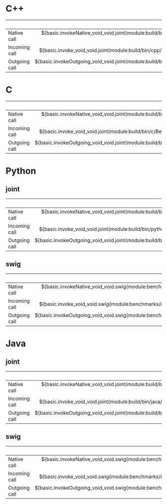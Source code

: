 # C++
|               | void(), ns | void(i32), ns | i32(), ns | void(string-3), ns | string-3(), ns | void(string-100), ns | string-100(), ns |
| ------------- | ---------: | ------------: | --------: | -----------------: | -------------: | -------------------: | ---------------: |
| Native call   | ${basic.invokeNative_void_void.joint(module:build/bin/cpp/Benchmarks/Benchmarks.jm)[main]} | ${basic.invokeNative_void_i32.joint(module:build/bin/cpp/Benchmarks/Benchmarks.jm)[main]} | ${basic.invokeNative_i32_void.joint(module:build/bin/cpp/Benchmarks/Benchmarks.jm)[main]} | ${basic.invokeNative_void_string3.joint(module:build/bin/cpp/Benchmarks/Benchmarks.jm)[main]} | ${basic.invokeNative_string3_void.joint(module:build/bin/cpp/Benchmarks/Benchmarks.jm)[main]} | ${basic.invokeNative_void_string100.joint(module:build/bin/cpp/Benchmarks/Benchmarks.jm)[main]} | ${basic.invokeNative_string100_void.joint(module:build/bin/cpp/Benchmarks/Benchmarks.jm)[main]} |
| Incoming call | ${basic.invoke_void_void.joint(module:build/bin/cpp/Benchmarks/Benchmarks.jm)[main]} | ${basic.invoke_void_i32.joint(module:build/bin/cpp/Benchmarks/Benchmarks.jm)[main]} | ${basic.invoke_i32_void.joint(module:build/bin/cpp/Benchmarks/Benchmarks.jm)[main]} | ${basic.invoke_void_string3.joint(module:build/bin/cpp/Benchmarks/Benchmarks.jm)[main]} | ${basic.invoke_string3_void.joint(module:build/bin/cpp/Benchmarks/Benchmarks.jm)[main]} | ${basic.invoke_void_string100.joint(module:build/bin/cpp/Benchmarks/Benchmarks.jm)[main]} | ${basic.invoke_string100_void.joint(module:build/bin/cpp/Benchmarks/Benchmarks.jm)[main]} |
| Outgoing call | ${basic.invokeOutgoing_void_void.joint(module:build/bin/cpp/Benchmarks/Benchmarks.jm)[main]} | ${basic.invokeOutgoing_void_i32.joint(module:build/bin/cpp/Benchmarks/Benchmarks.jm)[main]} | ${basic.invokeOutgoing_i32_void.joint(module:build/bin/cpp/Benchmarks/Benchmarks.jm)[main]} | ${basic.invokeOutgoing_void_string3.joint(module:build/bin/cpp/Benchmarks/Benchmarks.jm)[main]} | ${basic.invokeOutgoing_string3_void.joint(module:build/bin/cpp/Benchmarks/Benchmarks.jm)[main]} | ${basic.invokeOutgoing_void_string100.joint(module:build/bin/cpp/Benchmarks/Benchmarks.jm)[main]} | ${basic.invokeOutgoing_string100_void.joint(module:build/bin/cpp/Benchmarks/Benchmarks.jm)[main]} |

# C
|               | void(), ns | void(i32), ns | i32(), ns | void(string-3), ns | string-3(), ns | void(string-100), ns | string-100(), ns |
| ------------- | ---------: | ------------: | --------: | -----------------: | -------------: | -------------------: | ---------------: |
| Native call   | ${basic.invokeNative_void_void.joint(module:build/bin/c/Benchmarks/Benchmarks.jm)[main]} | ${basic.invokeNative_void_i32.joint(module:build/bin/c/Benchmarks/Benchmarks.jm)[main]} | ${basic.invokeNative_i32_void.joint(module:build/bin/c/Benchmarks/Benchmarks.jm)[main]} | ${basic.invokeNative_void_string3.joint(module:build/bin/c/Benchmarks/Benchmarks.jm)[main]} | ${basic.invokeNative_string3_void.joint(module:build/bin/c/Benchmarks/Benchmarks.jm)[main]} | ${basic.invokeNative_void_string100.joint(module:build/bin/c/Benchmarks/Benchmarks.jm)[main]} | ${basic.invokeNative_string100_void.joint(module:build/bin/c/Benchmarks/Benchmarks.jm)[main]} |
| Incoming call | ${basic.invoke_void_void.joint(module:build/bin/c/Benchmarks/Benchmarks.jm)[main]} | ${basic.invoke_void_i32.joint(module:build/bin/c/Benchmarks/Benchmarks.jm)[main]} | ${basic.invoke_i32_void.joint(module:build/bin/c/Benchmarks/Benchmarks.jm)[main]} | ${basic.invoke_void_string3.joint(module:build/bin/c/Benchmarks/Benchmarks.jm)[main]} | ${basic.invoke_string3_void.joint(module:build/bin/c/Benchmarks/Benchmarks.jm)[main]} | ${basic.invoke_void_string100.joint(module:build/bin/c/Benchmarks/Benchmarks.jm)[main]} | ${basic.invoke_string100_void.joint(module:build/bin/c/Benchmarks/Benchmarks.jm)[main]} |
| Outgoing call | ${basic.invokeOutgoing_void_void.joint(module:build/bin/c/Benchmarks/Benchmarks.jm)[main]} | ${basic.invokeOutgoing_void_i32.joint(module:build/bin/c/Benchmarks/Benchmarks.jm)[main]} | ${basic.invokeOutgoing_i32_void.joint(module:build/bin/c/Benchmarks/Benchmarks.jm)[main]} | ${basic.invokeOutgoing_void_string3.joint(module:build/bin/c/Benchmarks/Benchmarks.jm)[main]} | ${basic.invokeOutgoing_string3_void.joint(module:build/bin/c/Benchmarks/Benchmarks.jm)[main]} | ${basic.invokeOutgoing_void_string100.joint(module:build/bin/c/Benchmarks/Benchmarks.jm)[main]} | ${basic.invokeOutgoing_string100_void.joint(module:build/bin/c/Benchmarks/Benchmarks.jm)[main]} |

# Python
## joint
|               | void(), ns | void(i32), ns | i32(), ns | void(string-3), ns | string-3(), ns | void(string-100), ns | string-100(), ns |
| ------------- | ---------: | ------------: | --------: | -----------------: | -------------: | -------------------: | ---------------: |
| Native call   | ${basic.invokeNative_void_void.joint(module:build/bin/python/Benchmarks/Benchmarks.jm)[main]} | ${basic.invokeNative_void_i32.joint(module:build/bin/python/Benchmarks/Benchmarks.jm)[main]} | ${basic.invokeNative_i32_void.joint(module:build/bin/python/Benchmarks/Benchmarks.jm)[main]} | ${basic.invokeNative_void_string3.joint(module:build/bin/python/Benchmarks/Benchmarks.jm)[main]} | ${basic.invokeNative_string3_void.joint(module:build/bin/python/Benchmarks/Benchmarks.jm)[main]} | ${basic.invokeNative_void_string100.joint(module:build/bin/python/Benchmarks/Benchmarks.jm)[main]} | ${basic.invokeNative_string100_void.joint(module:build/bin/python/Benchmarks/Benchmarks.jm)[main]} |
| Incoming call | ${basic.invoke_void_void.joint(module:build/bin/python/Benchmarks/Benchmarks.jm)[main]} | ${basic.invoke_void_i32.joint(module:build/bin/python/Benchmarks/Benchmarks.jm)[main]} | ${basic.invoke_i32_void.joint(module:build/bin/python/Benchmarks/Benchmarks.jm)[main]} | ${basic.invoke_void_string3.joint(module:build/bin/python/Benchmarks/Benchmarks.jm)[main]} | ${basic.invoke_string3_void.joint(module:build/bin/python/Benchmarks/Benchmarks.jm)[main]} | ${basic.invoke_void_string100.joint(module:build/bin/python/Benchmarks/Benchmarks.jm)[main]} | ${basic.invoke_string100_void.joint(module:build/bin/python/Benchmarks/Benchmarks.jm)[main]} |
| Outgoing call | ${basic.invokeOutgoing_void_void.joint(module:build/bin/python/Benchmarks/Benchmarks.jm)[main]} | ${basic.invokeOutgoing_void_i32.joint(module:build/bin/python/Benchmarks/Benchmarks.jm)[main]} | ${basic.invokeOutgoing_i32_void.joint(module:build/bin/python/Benchmarks/Benchmarks.jm)[main]} | ${basic.invokeOutgoing_void_string3.joint(module:build/bin/python/Benchmarks/Benchmarks.jm)[main]} | ${basic.invokeOutgoing_string3_void.joint(module:build/bin/python/Benchmarks/Benchmarks.jm)[main]} | ${basic.invokeOutgoing_void_string100.joint(module:build/bin/python/Benchmarks/Benchmarks.jm)[main]} | ${basic.invokeOutgoing_string100_void.joint(module:build/bin/python/Benchmarks/Benchmarks.jm)[main]} |

## swig
|               | void(), ns | void(i32), ns | i32(), ns | void(string-3), ns | string-3(), ns | void(string-100), ns | string-100(), ns |
| ------------- | ---------: | ------------: | --------: | -----------------: | -------------: | -------------------: | ---------------: |
| Native call   | ${basic.invokeNative_void_void.swig(module:benchmarks/implementations/swig/python.manifest)[main]} | ${basic.invokeNative_void_i32.swig(module:benchmarks/implementations/swig/python.manifest)[main]} | ${basic.invokeNative_i32_void.swig(module:benchmarks/implementations/swig/python.manifest)[main]} | ${basic.invokeNative_void_string3.swig(module:benchmarks/implementations/swig/python.manifest)[main]} | ${basic.invokeNative_string3_void.swig(module:benchmarks/implementations/swig/python.manifest)[main]} | ${basic.invokeNative_void_string100.swig(module:benchmarks/implementations/swig/python.manifest)[main]} | ${basic.invokeNative_string100_void.swig(module:benchmarks/implementations/swig/python.manifest)[main]} |
| Incoming call | ${basic.invoke_void_void.swig(module:benchmarks/implementations/swig/python.manifest)[main]} | ${basic.invoke_void_i32.swig(module:benchmarks/implementations/swig/python.manifest)[main]} | ${basic.invoke_i32_void.swig(module:benchmarks/implementations/swig/python.manifest)[main]} | ${basic.invoke_void_string3.swig(module:benchmarks/implementations/swig/python.manifest)[main]} | ${basic.invoke_string3_void.swig(module:benchmarks/implementations/swig/python.manifest)[main]} | ${basic.invoke_void_string100.swig(module:benchmarks/implementations/swig/python.manifest)[main]} | ${basic.invoke_string100_void.swig(module:benchmarks/implementations/swig/python.manifest)[main]} |
| Outgoing call | ${basic.invokeOutgoing_void_void.swig(module:benchmarks/implementations/swig/python.manifest)[main]} | ${basic.invokeOutgoing_void_i32.swig(module:benchmarks/implementations/swig/python.manifest)[main]} | ${basic.invokeOutgoing_i32_void.swig(module:benchmarks/implementations/swig/python.manifest)[main]} | ${basic.invokeOutgoing_void_string3.swig(module:benchmarks/implementations/swig/python.manifest)[main]} | ${basic.invokeOutgoing_string3_void.swig(module:benchmarks/implementations/swig/python.manifest)[main]} | ${basic.invokeOutgoing_void_string100.swig(module:benchmarks/implementations/swig/python.manifest)[main]} | ${basic.invokeOutgoing_string100_void.swig(module:benchmarks/implementations/swig/python.manifest)[main]} |

# Java
## joint
|               | void(), ns | void(i32), ns | i32(), ns | void(string-3), ns | string-3(), ns | void(string-100), ns | string-100(), ns |
| ------------- | ---------: | ------------: | --------: | -----------------: | -------------: | -------------------: | ---------------: |
| Native call   | ${basic.invokeNative_void_void.joint(module:build/bin/java/Benchmarks/Benchmarks.jm)[main]} | ${basic.invokeNative_void_i32.joint(module:build/bin/java/Benchmarks/Benchmarks.jm)[main]} | ${basic.invokeNative_i32_void.joint(module:build/bin/java/Benchmarks/Benchmarks.jm)[main]} | ${basic.invokeNative_void_string3.joint(module:build/bin/java/Benchmarks/Benchmarks.jm)[main]} | ${basic.invokeNative_string3_void.joint(module:build/bin/java/Benchmarks/Benchmarks.jm)[main]} | ${basic.invokeNative_void_string100.joint(module:build/bin/java/Benchmarks/Benchmarks.jm)[main]} | ${basic.invokeNative_string100_void.joint(module:build/bin/java/Benchmarks/Benchmarks.jm)[main]} |
| Incoming call | ${basic.invoke_void_void.joint(module:build/bin/java/Benchmarks/Benchmarks.jm)[main]} | ${basic.invoke_void_i32.joint(module:build/bin/java/Benchmarks/Benchmarks.jm)[main]} | ${basic.invoke_i32_void.joint(module:build/bin/java/Benchmarks/Benchmarks.jm)[main]} | ${basic.invoke_void_string3.joint(module:build/bin/java/Benchmarks/Benchmarks.jm)[main]} | ${basic.invoke_string3_void.joint(module:build/bin/java/Benchmarks/Benchmarks.jm)[main]} | ${basic.invoke_void_string100.joint(module:build/bin/java/Benchmarks/Benchmarks.jm)[main]} | ${basic.invoke_string100_void.joint(module:build/bin/java/Benchmarks/Benchmarks.jm)[main]} |
| Outgoing call | ${basic.invokeOutgoing_void_void.joint(module:build/bin/java/Benchmarks/Benchmarks.jm)[main]} | ${basic.invokeOutgoing_void_i32.joint(module:build/bin/java/Benchmarks/Benchmarks.jm)[main]} | ${basic.invokeOutgoing_i32_void.joint(module:build/bin/java/Benchmarks/Benchmarks.jm)[main]} | ${basic.invokeOutgoing_void_string3.joint(module:build/bin/java/Benchmarks/Benchmarks.jm)[main]} | ${basic.invokeOutgoing_string3_void.joint(module:build/bin/java/Benchmarks/Benchmarks.jm)[main]} | ${basic.invokeOutgoing_void_string100.joint(module:build/bin/java/Benchmarks/Benchmarks.jm)[main]} | ${basic.invokeOutgoing_string100_void.joint(module:build/bin/java/Benchmarks/Benchmarks.jm)[main]} |

## swig
|               | void(), ns | void(i32), ns | i32(), ns | void(string-3), ns | string-3(), ns | void(string-100), ns | string-100(), ns |
| ------------- | ---------: | ------------: | --------: | -----------------: | -------------: | -------------------: | ---------------: |
| Native call   | ${basic.invokeNative_void_void.swig(module:benchmarks/implementations/swig/java.manifest)[main]} | ${basic.invokeNative_void_i32.swig(module:benchmarks/implementations/swig/java.manifest)[main]} | ${basic.invokeNative_i32_void.swig(module:benchmarks/implementations/swig/java.manifest)[main]} | ${basic.invokeNative_void_string3.swig(module:benchmarks/implementations/swig/java.manifest)[main]} | ${basic.invokeNative_string3_void.swig(module:benchmarks/implementations/swig/java.manifest)[main]} | ${basic.invokeNative_void_string100.swig(module:benchmarks/implementations/swig/java.manifest)[main]} | ${basic.invokeNative_string100_void.swig(module:benchmarks/implementations/swig/java.manifest)[main]} |
| Incoming call | ${basic.invoke_void_void.swig(module:benchmarks/implementations/swig/java.manifest)[main]} | ${basic.invoke_void_i32.swig(module:benchmarks/implementations/swig/java.manifest)[main]} | ${basic.invoke_i32_void.swig(module:benchmarks/implementations/swig/java.manifest)[main]} | ${basic.invoke_void_string3.swig(module:benchmarks/implementations/swig/java.manifest)[main]} | ${basic.invoke_string3_void.swig(module:benchmarks/implementations/swig/java.manifest)[main]} | ${basic.invoke_void_string100.swig(module:benchmarks/implementations/swig/java.manifest)[main]} | ${basic.invoke_string100_void.swig(module:benchmarks/implementations/swig/java.manifest)[main]} |
| Outgoing call | ${basic.invokeOutgoing_void_void.swig(module:benchmarks/implementations/swig/java.manifest)[main]} | ${basic.invokeOutgoing_void_i32.swig(module:benchmarks/implementations/swig/java.manifest)[main]} | ${basic.invokeOutgoing_i32_void.swig(module:benchmarks/implementations/swig/java.manifest)[main]} | ${basic.invokeOutgoing_void_string3.swig(module:benchmarks/implementations/swig/java.manifest)[main]} | ${basic.invokeOutgoing_string3_void.swig(module:benchmarks/implementations/swig/java.manifest)[main]} | ${basic.invokeOutgoing_void_string100.swig(module:benchmarks/implementations/swig/java.manifest)[main]} | ${basic.invokeOutgoing_string100_void.swig(module:benchmarks/implementations/swig/java.manifest)[main]} |
